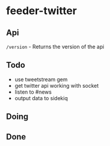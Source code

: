# feeder-twitter

## Api

 `/version` - Returns the version of the api


## Todo

* use tweetstream gem
* get twitter api working with socket
* listen to #news
* output data to sidekiq

## Doing

## Done
